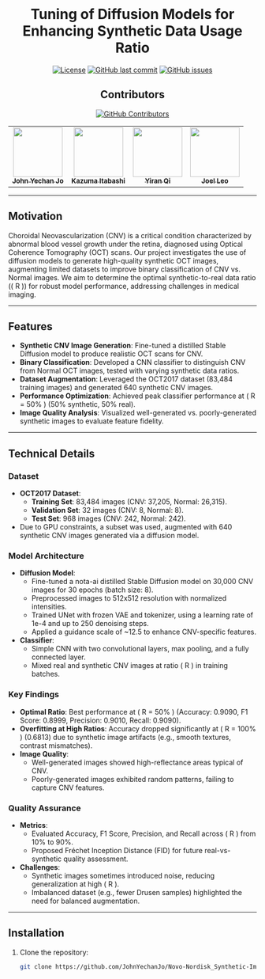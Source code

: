 <div align="center">

<br>
<h1>Tuning of Diffusion Models for <br> Enhancing Synthetic Data Usage Ratio</h1>

[![License](https://img.shields.io/badge/License-MIT-blue.svg)](https://opensource.org/licenses/MIT)
[![GitHub last commit](https://img.shields.io/github/last-commit/JohnYechanJo/Novo-Nordisk_Synthetic-Image-Usage)](https://github.com/JohnYechanJo/Novo-Nordisk_Synthetic-Image-Usage/commits/main)
[![GitHub issues](https://img.shields.io/github/issues/JohnYechanJo/Novo-Nordisk_Synthetic-Image-Usage)](https://github.com/JohnYechanJo/Novo-Nordisk_Synthetic-Image-Usage/issues)
<br>
## Contributors

[![GitHub Contributors](https://img.shields.io/github/contributors-anon/JohnYechanJo/Novo-Nordisk_Synthetic-Image-Usage)](https://github.com/JohnYechanJo/Novo-Nordisk_Synthetic-Image-Usage/graphs/contributors)

<table>
  <tr>
<td align="center"><a href="https://github.com/JohnYechanJo"><img src="https://avatars.githubusercontent.com/u/131790222?v=4" width="100px;" alt=""/><br /><sub><b>John Yechan Jo</b></sub></a><br /></td>
<td align="center"><a href="https://github.com/Kaaaaaaaaaaaai"><img src="https://avatars.githubusercontent.com/u/117432135?v=4" width="100px;" alt=""/><br /><sub><b>Kazuma Itabashi</b></sub></a><br /></td>
<td align="center"><a href="https://github.com/allergic-garlic"><img src="https://avatars.githubusercontent.com/u/116773411?v=4" width="100px;" alt=""/><br /><sub><b>Yiran Qi</b></sub></a><br /></td>
<td align="center"><a href="https://github.com/joelleoqiyi"><img src="https://avatars.githubusercontent.com/u/20594310?v=4" width="100px;" alt=""/><br /><sub><b>Joel Leo</b></sub></a><br /></td>
  </tr>
</table>

</div>

---

## Motivation
Choroidal Neovascularization (CNV) is a critical condition characterized by abnormal blood vessel growth under the retina, diagnosed using Optical Coherence Tomography (OCT) scans. Our project investigates the use of diffusion models to generate high-quality synthetic OCT images, augmenting limited datasets to improve binary classification of CNV vs. Normal images. We aim to determine the optimal synthetic-to-real data ratio (\( R \)) for robust model performance, addressing challenges in medical imaging.

---

## Features
- **Synthetic CNV Image Generation**: Fine-tuned a distilled Stable Diffusion model to produce realistic OCT scans for CNV.
- **Binary Classification**: Developed a CNN classifier to distinguish CNV from Normal OCT images, tested with varying synthetic data ratios.
- **Dataset Augmentation**: Leveraged the OCT2017 dataset (83,484 training images) and generated 640 synthetic CNV images.
- **Performance Optimization**: Achieved peak classifier performance at \( R = 50\% \) (50% synthetic, 50% real).
- **Image Quality Analysis**: Visualized well-generated vs. poorly-generated synthetic images to evaluate feature fidelity.

---

## Technical Details

### Dataset
- **OCT2017 Dataset**:
  - **Training Set**: 83,484 images (CNV: 37,205, Normal: 26,315).
  - **Validation Set**: 32 images (CNV: 8, Normal: 8).
  - **Test Set**: 968 images (CNV: 242, Normal: 242).
- Due to GPU constraints, a subset was used, augmented with 640 synthetic CNV images generated via a diffusion model.

### Model Architecture
- **Diffusion Model**:
  - Fine-tuned a nota-ai distilled Stable Diffusion model on 30,000 CNV images for 30 epochs (batch size: 8).
  - Preprocessed images to 512x512 resolution with normalized intensities.
  - Trained UNet with frozen VAE and tokenizer, using a learning rate of 1e-4 and up to 250 denoising steps.
  - Applied a guidance scale of ~12.5 to enhance CNV-specific features.
- **Classifier**:
  - Simple CNN with two convolutional layers, max pooling, and a fully connected layer.
  - Mixed real and synthetic CNV images at ratio \( R \) in training batches.

### Key Findings
- **Optimal Ratio**: Best performance at \( R = 50\% \) (Accuracy: 0.9090, F1 Score: 0.8999, Precision: 0.9010, Recall: 0.9090).
- **Overfitting at High Ratios**: Accuracy dropped significantly at \( R = 100\% \) (0.6813) due to synthetic image artifacts (e.g., smooth textures, contrast mismatches).
- **Image Quality**:
  - Well-generated images showed high-reflectance areas typical of CNV.
  - Poorly-generated images exhibited random patterns, failing to capture CNV features.

### Quality Assurance
- **Metrics**:
  - Evaluated Accuracy, F1 Score, Precision, and Recall across \( R \) from 10% to 90%.
  - Proposed Fréchet Inception Distance (FID) for future real-vs-synthetic quality assessment.
- **Challenges**:
  - Synthetic images sometimes introduced noise, reducing generalization at high \( R \).
  - Imbalanced dataset (e.g., fewer Drusen samples) highlighted the need for balanced augmentation.

---

## Installation
1. Clone the repository:
   ```bash
   git clone https://github.com/JohnYechanJo/Novo-Nordisk_Synthetic-Image-Usage

